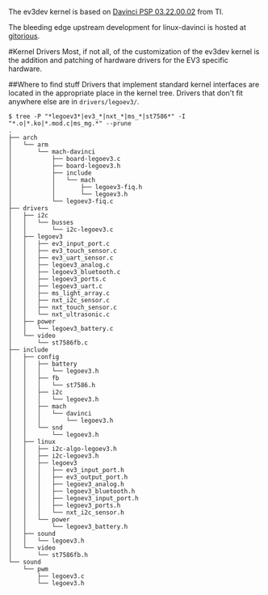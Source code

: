 The ev3dev kernel is based on [Davinci PSP 03.22.00.02](http://processors.wiki.ti.com/index.php/DaVinci_PSP_03.22.00.02_Release_Notes) from TI.


The bleeding edge upstream development for linux-davinci is hosted at [gitorious](https://gitorious.org/linux-davinci/linux-davinci).

#Kernel Drivers
Most, if not all, of the customization of the ev3dev kernel is the addition and patching of hardware drivers for the EV3 specific hardware.

##Where to find stuff
Drivers that implement standard kernel interfaces are located in the appropriate place in the kernel tree. Drivers that don't fit anywhere else are in ```drivers/legoev3/```.

````
$ tree -P "*legoev3*|ev3_*|nxt_*|ms_*|st7586*" -I "*.o|*.ko|*.mod.c|ms_mg.*" --prune
.
├── arch
│   └── arm
│       └── mach-davinci
│           ├── board-legoev3.c
│           ├── board-legoev3.h
│           ├── include
│           │   └── mach
│           │       ├── legoev3-fiq.h
│           │       └── legoev3.h
│           └── legoev3-fiq.c
├── drivers
│   ├── i2c
│   │   └── busses
│   │       └── i2c-legoev3.c
│   ├── legoev3
│   │   ├── ev3_input_port.c
│   │   ├── ev3_touch_sensor.c
│   │   ├── ev3_uart_sensor.c
│   │   ├── legoev3_analog.c
│   │   ├── legoev3_bluetooth.c
│   │   ├── legoev3_ports.c
│   │   ├── legoev3_uart.c
│   │   ├── ms_light_array.c
│   │   ├── nxt_i2c_sensor.c
│   │   ├── nxt_touch_sensor.c
│   │   └── nxt_ultrasonic.c
│   ├── power
│   │   └── legoev3_battery.c
│   └── video
│       └── st7586fb.c
├── include
│   ├── config
│   │   ├── battery
│   │   │   └── legoev3.h
│   │   ├── fb
│   │   │   └── st7586.h
│   │   ├── i2c
│   │   │   └── legoev3.h
│   │   ├── mach
│   │   │   └── davinci
│   │   │       └── legoev3.h
│   │   └── snd
│   │       └── legoev3.h
│   ├── linux
│   │   ├── i2c-algo-legoev3.h
│   │   ├── i2c-legoev3.h
│   │   ├── legoev3
│   │   │   ├── ev3_input_port.h
│   │   │   ├── ev3_output_port.h
│   │   │   ├── legoev3_analog.h
│   │   │   ├── legoev3_bluetooth.h
│   │   │   ├── legoev3_input_port.h
│   │   │   ├── legoev3_ports.h
│   │   │   └── nxt_i2c_sensor.h
│   │   └── power
│   │       └── legoev3_battery.h
│   ├── sound
│   │   └── legoev3.h
│   └── video
│       └── st7586fb.h
└── sound
    └── pwm
        ├── legoev3.c
        └── legoev3.h

````
